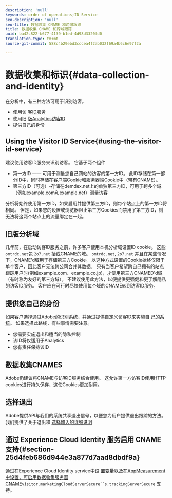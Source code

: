 ```yaml
---
description: 'null'
keywords: order of operations;ID Service
seo-description: 'null'
seo-title: 数据收集 CNAME 和跨域跟踪
title: 数据收集 CNAME 和跨域跟踪
uuid: ba42c822-b677-4139-b1ed-4d98d3320fd0
translation-type: tm+mt
source-git-commit: 588c4b29ebd3cccea4f2ab032f69a4b6c6e97f2a

---
```



# 数据收集和标识{#data-collection-and-identity}

在分析中，有三种方法可用于识别访客。

- 使用访 [客ID服务](https://docs.adobe.com/content/help/en/id-service/using/home.md)
- 使用旧 [版Analytics访客ID](https://docs.adobe.com/content/help/en/analytics/implementation/javascript-implementation/unique-visitors/visid-overview.md)
- 提供自己的身份

## Using the Visitor ID Service{#using-the-visitor-id-service}

建议使用访客ID服务来识别访客。 它基于两个组件

- 第一方ID —— 可用于测量您自己网站的访客的第一方ID。 此ID存储在第一部分ID中，同时存储在客户端Cookie和服务器端Cookie中（带有CNAME）。
- 第三方ID（可选）-存储在demdex.net上的单独第三方ID，可用于跨多个域（例如example.com和example.net）测量访客

分析将始终使用第一方ID，如果启用并提供第三方ID，则每个站点上的第一方ID将相同。 但是，如果您的设置或浏览器阻止第三方Cookies而禁用了第三方ID，则无法将这两个站点上的流量绑定在一起。

## 旧版分析域

几年前，在启动访客ID服务之前，许多客户使用本机分析域设置ID cookie。 这些 `omtrdc.net`包 `2o7.net` 括或CNAME的域。 `omtrdc.net`, `2o7.net` 并且在某些情况下，CNAME'd域用于存储第三方Cookie。 以这种方式设置的Cookie始终仅限于单个客户，因此客户无法跨公司合并其数据。 只有当客户希望跨自己拥有的站点跟踪用户时(例如example.com、example.co.jp)，才使用第三方CNAMED'd域（有时称为友好的第三方域）。 不建议使用此方法，以便提供更强健和更了解隐私的访客ID服务。 客户应在可行时尽快使用每个域的CNAME转到访客ID服务。

## 提供您自己的身份

如果客户选择通过Adobe的识别系统，并通过提供自定义访客ID来实施自 [己的系统](https://docs.adobe.com/content/help/en/analytics/implementation/javascript-implementation/unique-visitors/visid-custom.md)。 如果选择此路线，有些事情需要注意。

- 您需要实施退出和适当的隐私控制
- 该ID将仅适用于Analytics
- 您有责任保持该ID

## 数据收集CNAMES

Adobe仍建议将CNAME与访客ID服务结合使用。 这允许第一方访客ID使用HTTP cookies进行持久保存，这使Cookies更加耐用。

## 选择退出

Adobe提供API与我们的系统共享退出信号，以便您为用户提供退出跟踪的方法。 我们提供了关于退出和 [选择加入](https://docs.adobe.com/content/help/en/analytics/implementation/javascript-implementation/data-collection/opt-out.md)[的详细说明](https://docs.adobe.com/content/help/en/id-service/using/implementation-guides/opt-in-service/optin-overview.md)

## 通过 Experience Cloud Identity 服务启用 CNAME 支持{#section-25d4feb686d944e3a877d7aad8dbdf9a}

通过在Experience Cloud Identity service中设 [置变量以及在AppMeasurement中设置，可启用数据收集服务器CNAME](https://docs.adobe.com/content/help/en/core-services/interface/ec-cookies/cookies-first-party.md)`visitor.marketingCloudServerSecure``s.trackingServerSecure` 支持。
